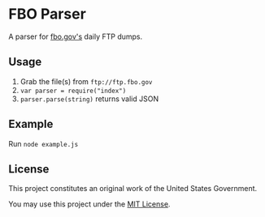 # FBO Parser

A parser for [fbo.gov's](https://www.fbo.gov/) daily FTP dumps.

## Usage

1. Grab the file(s) from `ftp://ftp.fbo.gov`
2. `var parser = require("index")`
3. `parser.parse(string)` returns valid JSON

## Example

Run `node example.js`

## License

This project constitutes an original work of the United States Government.

You may use this project under the [MIT License](http://opensource.org/licenses/mit-license.php).
